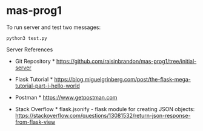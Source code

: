 # mas-prog1

To run server and test two messages:
```export FLASK_APP=server.py
python3 test.py
```


Server References

* Git Repository *
https://github.com/raisinbrandon/mas-prog1/tree/initial-server

* Flask Tutorial *
https://blog.miguelgrinberg.com/post/the-flask-mega-tutorial-part-i-hello-world

* Postman *
https://www.getpostman.com

* Stack Overflow *
flask.jsonify - flask module for creating JSON objects:
https://stackoverflow.com/questions/13081532/return-json-response-from-flask-view